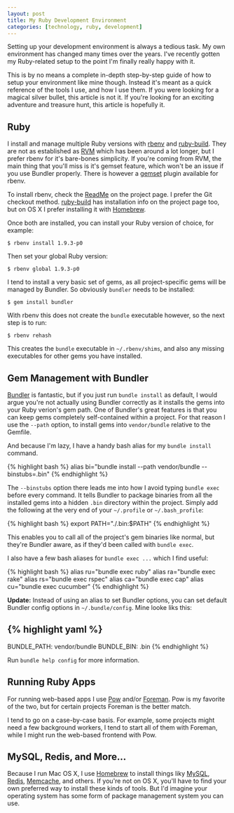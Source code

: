 ```yaml
---
layout: post
title: My Ruby Development Environment
categories: [technology, ruby, development]
---
```


Setting up your development environment is always a tedious task. My own
environment has changed many times over the years. I've recently gotten my
Ruby-related setup to the point I'm finally really happy with it.

This is by no means a complete in-depth step-by-step guide of how to setup
your environment like mine though. Instead it's meant as a quick reference of
the tools I use, and how I use them. If you were looking for a magical silver
bullet, this article is not it. If you're looking for an exciting adventure
and treasure hunt, this article is hopefully it.


## Ruby

I install and manage multiple Ruby versions with [rbenv][] and [ruby-build][].
They are not as established as [RVM][] which has been around a lot longer, but
I prefer rbenv for it's bare-bones simplicity. If you're coming from RVM, the
main thing that you'll miss is it's gemset feature, which won't be an issue if
you use Bundler properly. There is however a [gemset][rbenv-gemset] plugin
available for rbenv.

To install rbenv, check the [ReadMe][rbenv] on the project page. I prefer the
Git checkout method. [ruby-build][] has installation info on the project page
too, but on OS X I prefer installing it with [Homebrew][].

Once both are installed, you can install your Ruby version of choice, for
example:

    $ rbenv install 1.9.3-p0

Then set your global Ruby version:

    $ rbenv global 1.9.3-p0

I tend to install a very basic set of gems, as all project-specific gems will
be managed by Bundler. So obviously `bundler` needs to be installed:

    $ gem install bundler

With rbenv this does not create the `bundle` executable however, so the next
step is to run:

    $ rbenv rehash

This creates the `bundle` executable in `~/.rbenv/shims`, and also any missing
executables for other gems you have installed.


## Gem Management with Bundler

[Bundler][] is fantastic, but if you just run `bundle install` as default, I would
argue you're not actually using Bundler correctly as it installs the gems into
your Ruby verion's gem path. One of Bundler's great features is that you can
keep gems completely self-contained within a project. For that reason I use
the `--path` option, to install gems into `vendor/bundle` relative to the
Gemfile.

And because I'm lazy, I have a handy bash alias for my `bundle install`
command.

{% highlight bash %}
alias bi="bundle install --path vendor/bundle --binstubs=.bin"
{% endhighlight %}

The `--binstubs` option there leads me into how I avoid typing `bundle exec`
before every command. It tells Bundler to package binaries from all the
installed gems into a hidden `.bin` directory within the project. Simply add
the following at the very end of your `~/.profile` or `~/.bash_profile`:

{% highlight bash %}
export PATH="./.bin:$PATH"
{% endhighlight %}

This enables you to call all of the project's gem binaries like normal,
but they're Bundler aware, as if they'd been called with `bundle exec`.

I also have a few bash aliases for `bundle exec ...` which I find useful:

{% highlight bash %}
alias ru="bundle exec ruby"
alias ra="bundle exec rake"
alias rs="bundle exec rspec"
alias ca="bundle exec cap"
alias cu="bundle exec cucumber"
{% endhighlight %}

**Update:** Instead of using an alias to set Bundler options, you can set
default Bundler config options in `~/.bundle/config`. Mine looke liks this:

{% highlight yaml %}
---
BUNDLE_PATH: vendor/bundle
BUNDLE_BIN: .bin
{% endhighlight %}

Run `bundle help config` for more information.


## Running Ruby Apps

For running web-based apps I use [Pow][] and/or [Foreman][]. Pow is my
favorite of the two, but for certain projects Foreman is the better match.

I tend to go on a case-by-case basis. For example, some projects might need a
few background workers, I tend to start all of them with Foreman, while I
might run the web-based frontend with Pow.


## MySQL, Redis, and More...

Because I run Mac OS X, I use [Homebrew][] to install things liky [MySQL][],
[Redis][], [Memcache][], and others. If you're not on OS X, you'll have to
find your own preferred way to install these kinds of tools. But I'd imagine
your operating system has some form of package management system you can use.


[homebrew]: http://mxcl.github.com/homebrew/
[rbenv]: https://github.com/sstephenson/rbenv
[ruby-build]: https://github.com/sstephenson/ruby-build
[rbenv-gemset]: https://github.com/jamis/rbenv-gemset
[bundler]: http://gembundler.com/
[mysql]: http://www.mysql.com/
[redis]: http://redis.io/
[memcache]: http://memcached.org/
[rvm]: http://beginrescueend.com/
[pow]: http://pow.cx/
[rack]: http://rack.rubyforge.org/
[foreman]: https://github.com/ddollar/foreman
